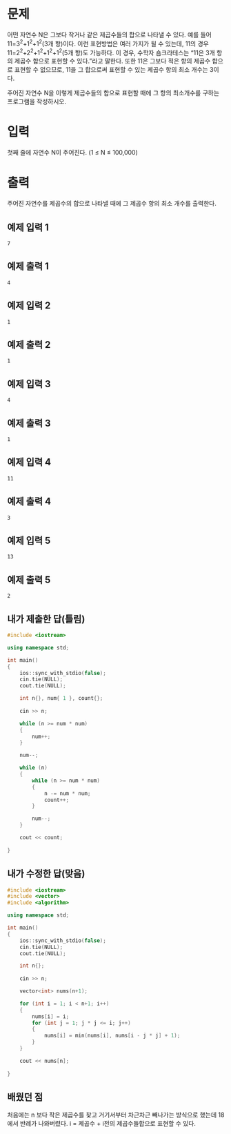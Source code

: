 문제
============
어떤 자연수 N은 그보다 작거나 같은 제곱수들의 합으로 나타낼 수 있다. 예를 들어 11=3<sup>2</sup>+1<sup>2</sup>+1<sup>2</sup>(3개 항)이다. 이런 표현방법은 여러 가지가 될 수 있는데, 11의 경우 11=2<sup>2</sup>+2<sup>2</sup>+1<sup>2</sup>+1<sup>2</sup>+1<sup>2</sup>(5개 항)도 가능하다. 이 경우, 수학자 숌크라테스는 “11은 3개 항의 제곱수 합으로 표현할 수 있다.”라고 말한다. 또한 11은 그보다 적은 항의 제곱수 합으로 표현할 수 없으므로, 11을 그 합으로써 표현할 수 있는 제곱수 항의 최소 개수는 3이다.

주어진 자연수 N을 이렇게 제곱수들의 합으로 표현할 때에 그 항의 최소개수를 구하는 프로그램을 작성하시오.

입력
=========
첫째 줄에 자연수 N이 주어진다. (1 ≤ N ≤ 100,000)

출력
==========
주어진 자연수를 제곱수의 합으로 나타낼 때에 그 제곱수 항의 최소 개수를 출력한다.

예제 입력 1
---------
```
7
```
예제 출력 1 
---------
```
4
```
예제 입력 2 
---------
```
1
```
예제 출력 2 
---------
```
1
```
예제 입력 3 
---------
```
4
```
예제 출력 3 
---------
```
1
```
예제 입력 4 
---------
```
11
```
예제 출력 4 
---------
```
3
```
예제 입력 5 
---------
```
13
```
예제 출력 5 
---------
```
2
```

내가 제출한 답(틀림)
--------------
```cpp
#include <iostream>

using namespace std;

int main()
{
    ios::sync_with_stdio(false);
    cin.tie(NULL);
    cout.tie(NULL);

    int n{}, num{ 1 }, count{};
    
    cin >> n;

    while (n >= num * num)
    {
        num++;
    }

    num--;

    while (n)
    {
        while (n >= num * num)
        {
            n -= num * num;
            count++;
        }

        num--;
    }

    cout << count;
   
}
```

내가 수정한 답(맞음)
---------------
```cpp
#include <iostream>
#include <vector>
#include <algorithm>

using namespace std;

int main()
{
    ios::sync_with_stdio(false);
    cin.tie(NULL);
    cout.tie(NULL);

    int n{};
    
    cin >> n;

    vector<int> nums(n+1);

    for (int i = 1; i < n+1; i++)
    {
        nums[i] = i;
        for (int j = 1; j * j <= i; j++)
        {
            nums[i] = min(nums[i], nums[i - j * j] + 1);
        }
    }

    cout << nums[n];
   
}
```

배웠던 점
-------------

처음에는 n 보다 작은 제곱수를 찾고 거기서부터 차근차근 빼나가는 방식으로 했는데 18에서 반례가 나와버렸다. i = 제곱수 + i전의 제곱수들합으로 표현할 수 있다.
